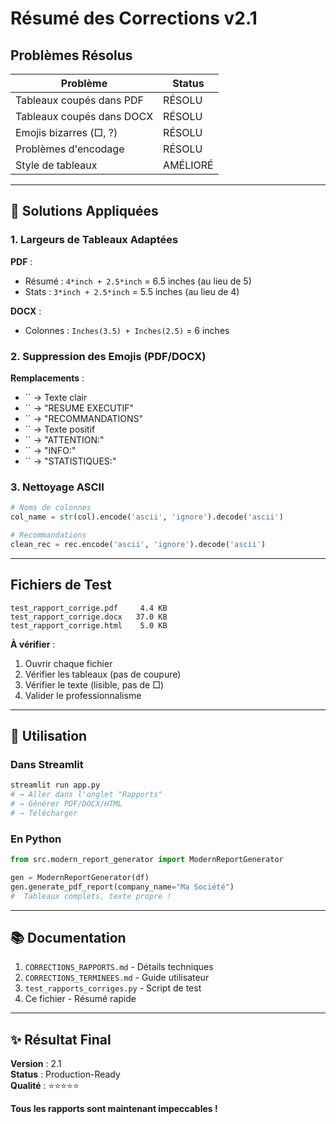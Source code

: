 #  Résumé des Corrections v2.1

##  Problèmes Résolus

| Problème | Status |
|----------|--------|
| Tableaux coupés dans PDF |  RÉSOLU |
| Tableaux coupés dans DOCX |  RÉSOLU |
| Emojis bizarres (□, ?) |  RÉSOLU |
| Problèmes d'encodage |  RÉSOLU |
| Style de tableaux |  AMÉLIORÉ |

---

## 🔧 Solutions Appliquées

### 1. Largeurs de Tableaux Adaptées

**PDF** :
- Résumé : `4*inch + 2.5*inch` = 6.5 inches (au lieu de 5)
- Stats : `3*inch + 2.5*inch` = 5.5 inches (au lieu de 4)

**DOCX** :
- Colonnes : `Inches(3.5) + Inches(2.5)` = 6 inches

### 2. Suppression des Emojis (PDF/DOCX)

**Remplacements** :
- `` → Texte clair
- `` → "RESUME EXECUTIF"
- `` → "RECOMMANDATIONS"
- `` → Texte positif
- `` → "ATTENTION:"
- `` → "INFO:"
- `` → "STATISTIQUES:"

### 3. Nettoyage ASCII

```python
# Noms de colonnes
col_name = str(col).encode('ascii', 'ignore').decode('ascii')

# Recommandations
clean_rec = rec.encode('ascii', 'ignore').decode('ascii')
```

---

##  Fichiers de Test

```
test_rapport_corrige.pdf     4.4 KB  
test_rapport_corrige.docx   37.0 KB  
test_rapport_corrige.html    5.0 KB  
```

**À vérifier** :
1. Ouvrir chaque fichier
2. Vérifier les tableaux (pas de coupure)
3. Vérifier le texte (lisible, pas de □)
4. Valider le professionnalisme

---

## 🚀 Utilisation

### Dans Streamlit

```bash
streamlit run app.py
# → Aller dans l'onglet "Rapports"
# → Générer PDF/DOCX/HTML
# → Télécharger
```

### En Python

```python
from src.modern_report_generator import ModernReportGenerator

gen = ModernReportGenerator(df)
gen.generate_pdf_report(company_name="Ma Société")
#  Tableaux complets, texte propre !
```

---

## 📚 Documentation

1.  `CORRECTIONS_RAPPORTS.md` - Détails techniques
2.  `CORRECTIONS_TERMINEES.md` - Guide utilisateur
3.  `test_rapports_corriges.py` - Script de test
4.  Ce fichier - Résumé rapide

---

## ✨ Résultat Final

**Version** : 2.1  
**Status** :  Production-Ready  
**Qualité** : ⭐⭐⭐⭐⭐

**Tous les rapports sont maintenant impeccables !**

